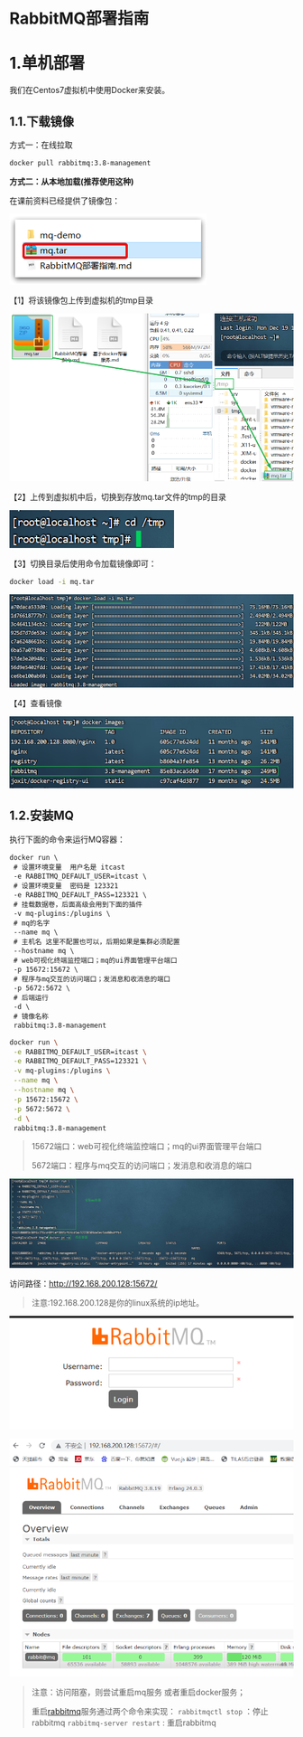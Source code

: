 # RabbitMQ部署指南

# 1.单机部署

我们在Centos7虚拟机中使用Docker来安装。

## 1.1.下载镜像

方式一：在线拉取

``` sh
docker pull rabbitmq:3.8-management
```

**方式二：从本地加载(推荐使用这种)**

在课前资料已经提供了镜像包：

![image-20210423191210349](assets/image-20210423191210349.png) 

【1】将该镜像包上传到虚拟机的tmp目录

![image-20221220104214117](assets/image-20221220104214117.png)



【2】上传到虚拟机中后，切换到存放mq.tar文件的tmp的目录

![image-20221220104315329](assets/image-20221220104315329.png)

【3】切换目录后使用命令加载镜像即可：

```sh
docker load -i mq.tar
```

![image-20221220104458740](assets/image-20221220104458740.png)

【4】查看镜像

![image-20221220104653600](assets/image-20221220104653600.png)

## 1.2.安装MQ

执行下面的命令来运行MQ容器：

~~~shell
docker run \
 # 设置环境变量  用户名是 itcast
 -e RABBITMQ_DEFAULT_USER=itcast \
 # 设置环境变量  密码是 123321
 -e RABBITMQ_DEFAULT_PASS=123321 \
 # 挂载数据卷，后面高级会用到下面的插件
 -v mq-plugins:/plugins \
 # mq的名字
 --name mq \
 # 主机名 这里不配置也可以，后期如果是集群必须配置
 --hostname mq \
 # web可视化终端监控端口；mq的ui界面管理平台端口
 -p 15672:15672 \
 # 程序与mq交互的访问端口；发消息和收消息的端口
 -p 5672:5672 \
 # 后端运行
 -d \
 # 镜像名称
 rabbitmq:3.8-management
~~~

```sh
docker run \
 -e RABBITMQ_DEFAULT_USER=itcast \
 -e RABBITMQ_DEFAULT_PASS=123321 \
 -v mq-plugins:/plugins \
 --name mq \
 --hostname mq \
 -p 15672:15672 \
 -p 5672:5672 \
 -d \
 rabbitmq:3.8-management
```

> 15672端口：web可视化终端监控端口；mq的ui界面管理平台端口
>
> 5672端口：程序与mq交互的访问端口；发消息和收消息的端口

![image-20221220105519547](assets/image-20221220105519547.png)

访问路径：http://192.168.200.128:15672/

> 注意:192.168.200.128是你的linux系统的ip地址。

![1658493673487](assets/1658493673487.png)

![image-20221220105751301](assets/image-20221220105751301.png)

> 注意：访问阻塞，则尝试重启mq服务 或者重启docker服务；
>
> 重启[rabbitmq](https://so.csdn.net/so/search?q=rabbitmq&spm=1001.2101.3001.7020)服务通过两个命令来实现：
> `rabbitmqctl stop` ：停止rabbitmq
> `rabbitmq-server restart` : 重启rabbitmq


